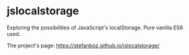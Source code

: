 # jslocalstorage
Exploring the possibilities of JavaScript's localStorage. Pure vanilla ES6 used.

The project's page: https://stefanboz.github.io/jslocalstorage/
